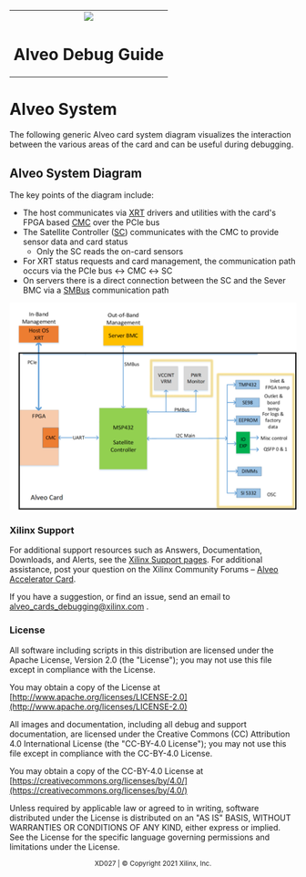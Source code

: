 ﻿<table class="sphinxhide">
 <tr>
   <td align="center"><img src="https://www.xilinx.com/content/dam/xilinx/imgs/press/media-kits/corporate/xilinx-logo.png" width="30%"/><h1>Alveo Debug Guide</h1>
   </td>
 </tr>
</table>

# Alveo System
The following generic Alveo card system diagram visualizes the interaction between the various areas of the card and can be useful during debugging.

## Alveo System Diagram
The key points of the diagram include:
- The host communicates via [XRT](terminology.md#xrt) drivers and utilities with the card's FPGA based [CMC](terminology.md#cmc) over the PCIe bus
- The Satellite Controller ([SC](terminology.md#sc)) communicates with the CMC to provide sensor data and card status
  - Only the SC reads the on-card sensors
- For XRT status requests and card management, the communication path occurs via the PCIe bus ↔ CMC ↔ SC
- On servers there is a direct connection between the SC and the Sever BMC via a [SMBus](https://www.kernel.org/doc/html/latest/i2c/summary.html) communication path

 ![Alveo Card System Diagram](./images/AlveoCardSystemDiagram.png)


### Xilinx Support

For additional support resources such as Answers, Documentation, Downloads, and Alerts, see the [Xilinx Support pages](http://www.xilinx.com/support). For additional assistance, post your question on the Xilinx Community Forums – [Alveo Accelerator Card](https://forums.xilinx.com/t5/Alveo-Accelerator-Cards/bd-p/alveo).

If you have a suggestion, or find an issue, send an email to alveo_cards_debugging@xilinx.com .

### License

All software including scripts in this distribution are licensed under the Apache License, Version 2.0 (the "License"); you may not use this file except in compliance with the License.

You may obtain a copy of the License at
[http://www.apache.org/licenses/LICENSE-2.0](http://www.apache.org/licenses/LICENSE-2.0)

All images and documentation, including all debug and support documentation, are licensed under the Creative Commons (CC) Attribution 4.0 International License (the "CC-BY-4.0 License"); you may not use this file except in compliance with the CC-BY-4.0 License.

You may obtain a copy of the CC-BY-4.0 License at
[https://creativecommons.org/licenses/by/4.0/](https://creativecommons.org/licenses/by/4.0/)


Unless required by applicable law or agreed to in writing, software distributed under the License is distributed on an "AS IS" BASIS, WITHOUT WARRANTIES OR CONDITIONS OF ANY KIND, either express or implied. See the License for the specific language governing permissions and limitations under the License.

<p align="center"><sup>XD027 | &copy; Copyright 2021 Xilinx, Inc.</sup></p>
